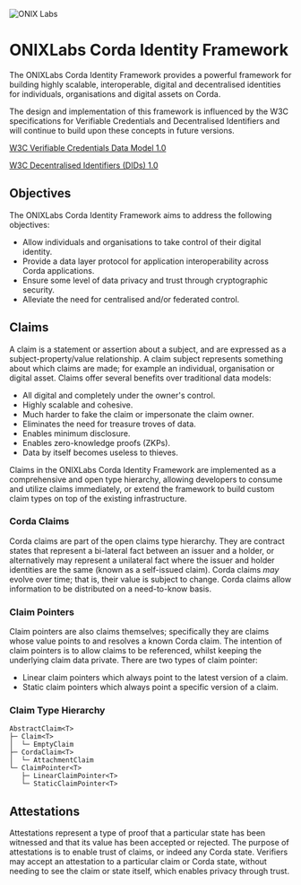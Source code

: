 ![ONIX Labs](https://raw.githubusercontent.com/onix-labs/onixlabs-website/main/src/assets/images/logo/full/original/original-md.png)

# ONIXLabs Corda Identity Framework

The ONIXLabs Corda Identity Framework provides a powerful framework for building highly scalable, interoperable, digital and decentralised identities for individuals, organisations and digital assets on Corda.

The design and implementation of this framework is influenced by the W3C specifications for Verifiable Credentials and Decentralised Identifiers and will continue to build upon these concepts in future versions.

[W3C Verifiable Credentials Data Model 1.0](https://www.w3.org/TR/vc-data-model/)

[W3C Decentralised Identifiers (DIDs) 1.0](https://www.w3.org/TR/did-core/)

## Objectives

The ONIXLabs Corda Identity Framework aims to address the following objectives:

-   Allow individuals and organisations to take control of their digital identity.
-   Provide a data layer protocol for application interoperability across Corda applications.
-   Ensure some level of data privacy and trust through cryptographic security.
-   Alleviate the need for centralised and/or federated control.

## Claims

A claim is a statement or assertion about a subject, and are expressed as a subject-property/value relationship. A claim subject represents something about which claims are made; for example an individual, organisation or digital asset. Claims offer several benefits over traditional data models:

-   All digital and completely under the owner's control.
-   Highly scalable and cohesive.
-   Much harder to fake the claim or impersonate the claim owner.
-   Eliminates the need for treasure troves of data.
-   Enables minimum disclosure.
-   Enables zero-knowledge proofs (ZKPs).
-   Data by itself becomes useless to thieves.

Claims in the ONIXLabs Corda Identity Framework are implemented as a comprehensive and open type hierarchy, allowing developers to consume and utilize claims immediately, or extend the framework to build custom claim types on top of the existing infrastructure.

### Corda Claims

Corda claims are part of the open claims type hierarchy. They are contract states that represent a bi-lateral fact between an issuer and a holder, or alternatively may represent a unilateral fact where the issuer and holder identities are the same (known as a self-issued claim). Corda claims _may_ evolve over time; that is, their value is subject to change. Corda claims allow information to be distributed on a need-to-know basis.

### Claim Pointers

Claim pointers are also claims themselves; specifically they are claims whose value points to and resolves a known Corda claim. The intention of claim pointers is to allow claims to be referenced, whilst keeping the underlying claim data private. There are two types of claim pointer:

-   Linear claim pointers which always point to the latest version of a claim.
-   Static claim pointers which always point a specific version of a claim.

### Claim Type Hierarchy

```
AbstractClaim<T>
├─ Claim<T>
│  └─ EmptyClaim
├─ CordaClaim<T>
│  └─ AttachmentClaim
└─ ClaimPointer<T>
   ├─ LinearClaimPointer<T>
   └─ StaticClaimPointer<T>
```

## Attestations

Attestations represent a type of proof that a particular state has been witnessed and that its value has been accepted or rejected. The purpose of attestations is to enable trust of claims, or indeed any Corda state. Verifiers may accept an attestation to a particular claim or Corda state, without needing to see the claim or state itself, which enables privacy through trust.

